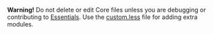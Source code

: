 **Warning!** Do not delete or edit Core files unless you are debugging or contributing to [Essentials](https://jacobxperez.github.io/essentials/). Use the [custom.less](https://github.com/jacobxperez/essentials/blob/master/css/custom.less) file for adding extra modules.
